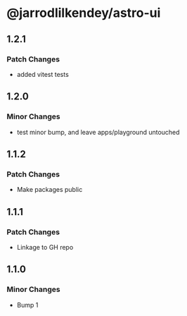 # @jarrodlilkendey/astro-ui

## 1.2.1

### Patch Changes

- added vitest tests

## 1.2.0

### Minor Changes

- test minor bump, and leave apps/playground untouched

## 1.1.2

### Patch Changes

- Make packages public

## 1.1.1

### Patch Changes

- Linkage to GH repo

## 1.1.0

### Minor Changes

- Bump 1
